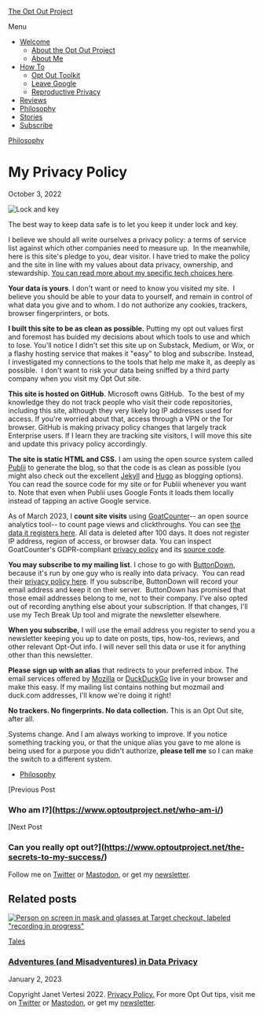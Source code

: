 [The Opt Out Project](https://www.optoutproject.net/)

Menu

* [Welcome](https://www.optoutproject.net/welcome-to-the-opt-out-project/ "Opt Out Basics")
    * [About the Opt Out Project](https://www.optoutproject.net/about-the-opt-out-project/)
    * [About Me](https://www.optoutproject.net/who-am-i/)
* [How To](https://www.optoutproject.net/tags/the-basics/)
    * [Opt Out Toolkit](https://www.optoutproject.net/tags/the-basics/)
    * [Leave Google](https://www.optoutproject.net/the-best-non-google-search-engine/)
    * [Reproductive Privacy](https://www.optoutproject.net/tags/reproduction/)
* [Reviews](https://www.optoutproject.net/tags/reviews/ "Reviews")
* [Philosophy](https://www.optoutproject.net/tags/the-tools/)
* [Stories](https://www.optoutproject.net/tags/deep-game/)
* [Subscribe](https://buttondown.email/optoutproject)

[Philosophy](https://www.optoutproject.net/tags/the-tools/)

My Privacy Policy
=================

October 3, 2022

![Lock and key](https://www.optoutproject.net/media/posts/14/Lock-2.png)

The best way to keep data safe is to let you keep it under lock and key.

I believe we should all write ourselves a privacy policy: a terms of service list against which other companies need to measure up.  In the meanwhile, here is this site's pledge to you, dear visitor. I have tried to make the policy and the site in line with my values about data privacy, ownership, and stewardship. [You can read more about my specific tech choices here](https://www.optoutproject.net/why-this-site-isnt-a-substack/).

**Your data is yours**. I don't want or need to know you visited my site.  I believe you should be able to your data to yourself, and remain in control of what data you give and to whom. I do not authorize any cookies, trackers, browser fingerprinters, or bots.

**I built this site to be as clean as possible.** Putting my opt out values first and foremost has buided my decisions about which tools to use and which to lose. You'll notice I didn't set this site up on Substack, Medium, or Wix, or a flashy hosting service that makes it "easy" to blog and subscribe. Instead, I investigated my connections to the tools that help me make it, as deeply as possible.  I don't want to risk your data being sniffed by a third party company when you visit my Opt Out site.

**This site is hosted on GitHub**. Microsoft owns GitHub.  To the best of my knowledge they do not track people who visit their code repositories, including this site, although they very likely log IP addresses used for access. If you're worried about that, access through a VPN or the Tor browser. GitHub is making privacy policy changes that largely track Enterprise users. If I learn they are tracking site visitors, I will move this site and update this privacy policy accordingly.

**The site is static HTML and CSS.** I am using the open source system called [Publii](https://getpublii.com/) to generate the blog, so that the code is as clean as possible (you might also check out the excellent [Jekyll](https://jekyllrb.com/docs/installation/) and [Hugo](http://gohugo.io/) as blogging options). You can read the source code for my site or for Publii whenever you want to. Note that even when Publii uses Google Fonts it loads them locally instead of tapping an active Google service.

As of March 2023, I **count site visits** using [GoatCounter](https://www.goatcounter.com/)\-- an open source analytics tool-- to count page views and clickthroughs. You can see [the data it registers here](https://cyberlyra.goatcounter.com/). All data is deleted after 100 days. It does not register IP address, region of access, or browser data. You can inspect GoatCounter's GDPR-compliant [privacy policy](https://www.goatcounter.com/help/privacy) and its [source code](https://github.com/arp242/goatcounter).

**You may subscribe to my mailing list**. I chose to go with [ButtonDown](http://www.buttondown.email/), because it's run by one guy who is really into data privacy.  You can read their [privacy policy here](https://buttondown.email/features/privacy). If you subscribe, ButtonDown will record your email address and keep it on their server.  ButtonDown has promised that those email addresses belong to me, not to their company. I've also opted out of recording anything else about your subscription. If that changes, I'll use my Tech Break Up tool and migrate the newsletter elsewhere.

**When you subscribe,** I will use the email address you register to send you a newsletter keeping you up to date on posts, tips, how-tos, reviews, and other relevant Opt-Out info. I will never sell this data or use it for anything other than this newsletter.

**Please** **sign up with an alias** that redirects to your preferred inbox. The email services offered by [Mozilla](https://relay.firefox.com/) or [DuckDuckGo](https://duckduckgo.com/email/) live in your browser and make this easy. If my mailing list contains nothing but mozmail and duck.com addresses, I'll know we're doing it right!

**No trackers. No fingerprints. No data collection.** This is an Opt Out site, after all.

Systems change. And I am always working to improve. If you notice something tracking you, or that the unique alias you gave to me alone is being used for a purpose you didn't authorize, **please tell me** so I can make the switch to a different system.

* [Philosophy](https://www.optoutproject.net/tags/the-tools/)

[](https://twitter.com/share?url=https%3A%2F%2Fwww.optoutproject.net%2Fmy-privacy-policy%2F&via=%40cyberlyra&text=My%20Privacy%20Policy)

[Previous Post

### Who am I?](https://www.optoutproject.net/who-am-i/)

[Next Post

### Can you really opt out?](https://www.optoutproject.net/the-secrets-to-my-success/)

Follow me on [Twitter](https://twitter.com/cyberlyra) or [Mastodon](https://mastodon.social/@cyberlyra), or get my [newsletter](https://buttondown.email/optoutproject).

Related posts
-------------

[![Person on screen in mask and glasses at Target checkout, labeled "recording in progress"](https://www.optoutproject.net/media/posts/31/target_run-sm2.jpg)](https://www.optoutproject.net/adventures-and-misadventures-in-data-privacy/)

[Tales](https://www.optoutproject.net/tags/deep-game/)

### [Adventures (and Misadventures) in Data Privacy](https://www.optoutproject.net/adventures-and-misadventures-in-data-privacy/)

January 2, 2023

Copyright Janet Vertesi 2022. [Privacy Policy.](https://cyberlyra.github.io/cyberlyra/my-privacy-policy/) For more Opt Out tips, visit me on [Twitter](https://twitter.com/cyberlyra) or [Mastodon](https://mastodon.social/@cyberlyra), or get my [newsletter](https://buttondown.email/optoutproject).